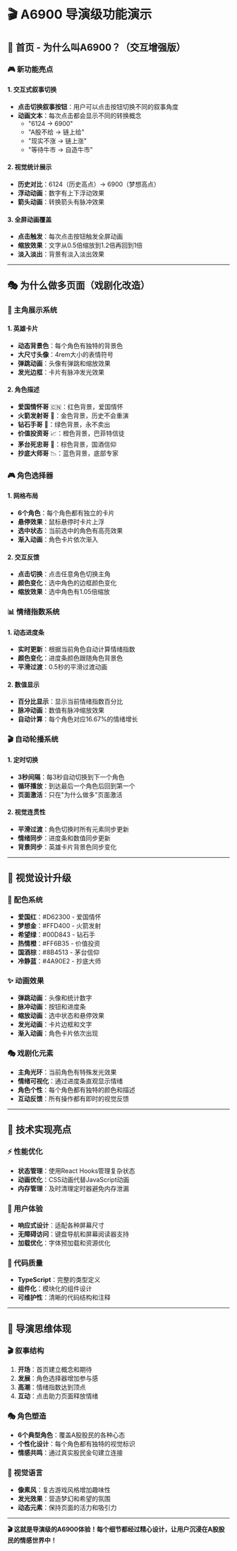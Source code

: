 # 🎬 A6900 导演级功能演示

## 🎯 首页 - 为什么叫A6900？（交互增强版）

### 🎮 新功能亮点

#### 1. 交互式叙事切换
- **点击切换叙事按钮**：用户可以点击按钮切换不同的叙事角度
- **动画文本**：每次点击都会显示不同的转换概念
  - "6124 → 6900"
  - "A股不给 → 链上给"
  - "现实不涨 → 链上涨"
  - "等待牛市 → 自造牛市"

#### 2. 视觉统计展示
- **历史对比**：6124（历史高点）→ 6900（梦想高点）
- **浮动动画**：数字有上下浮动效果
- **箭头动画**：转换箭头有脉冲效果

#### 3. 全屏动画覆盖
- **点击触发**：每次点击按钮触发全屏动画
- **缩放效果**：文字从0.5倍缩放到1.2倍再回到1倍
- **淡入淡出**：背景有淡入淡出效果

---

## 🎭 为什么做多页面（戏剧化改造）

### 🎪 主角展示系统

#### 1. 英雄卡片
- **动态背景色**：每个角色有独特的背景色
- **大尺寸头像**：4rem大小的表情符号
- **弹跳动画**：头像有弹跳和缩放效果
- **发光边框**：卡片有脉冲发光效果

#### 2. 角色描述
- **爱国情怀哥** 🇨🇳：红色背景，爱国情怀
- **火箭发射哥** 🚀：金色背景，历史不会重演
- **钻石手哥** 💎：绿色背景，永不卖出
- **价值投资哥** 📈：橙色背景，巴菲特信徒
- **茅台死忠哥** 🍶：棕色背景，国酒信仰
- **抄底大师哥** 📉：蓝色背景，底部专家

### 🎮 角色选择器

#### 1. 网格布局
- **6个角色**：每个角色都有独立的卡片
- **悬停效果**：鼠标悬停时卡片上浮
- **选中状态**：当前选中的角色有高亮效果
- **渐入动画**：角色卡片依次渐入

#### 2. 交互反馈
- **点击切换**：点击任意角色切换主角
- **颜色变化**：选中角色的边框颜色变化
- **缩放效果**：选中角色有1.05倍缩放

### 📊 情绪指数系统

#### 1. 动态进度条
- **实时更新**：根据当前角色自动计算情绪指数
- **颜色变化**：进度条颜色跟随角色背景色
- **平滑过渡**：0.5秒的平滑过渡动画

#### 2. 数值显示
- **百分比显示**：显示当前情绪指数百分比
- **脉冲动画**：数值有脉冲缩放效果
- **自动计算**：每个角色对应16.67%的情绪增长

### 🎬 自动轮播系统

#### 1. 定时切换
- **3秒间隔**：每3秒自动切换到下一个角色
- **循环播放**：到达最后一个角色后回到第一个
- **页面激活**：只在"为什么做多"页面激活

#### 2. 视觉连贯性
- **平滑过渡**：角色切换时所有元素同步更新
- **情绪同步**：进度条和数值同步更新
- **背景同步**：英雄卡片背景色同步变化

---

## 🎨 视觉设计升级

### 🌈 配色系统
- **爱国红**：#D62300 - 爱国情怀
- **梦想金**：#FFD400 - 火箭发射
- **希望绿**：#00D843 - 钻石手
- **热情橙**：#FF6B35 - 价值投资
- **国酒棕**：#8B4513 - 茅台信仰
- **冷静蓝**：#4A90E2 - 抄底大师

### ✨ 动画效果
- **弹跳动画**：头像和统计数字
- **脉冲动画**：按钮和进度条
- **缩放动画**：选中状态和悬停效果
- **发光动画**：卡片边框和文字
- **渐入动画**：角色卡片依次出现

### 🎭 戏剧化元素
- **主角光环**：当前角色有特殊发光效果
- **情绪可视化**：通过进度条直观显示情绪
- **角色个性**：每个角色都有独特的颜色和描述
- **互动反馈**：所有操作都有即时的视觉反馈

---

## 🚀 技术实现亮点

### ⚡ 性能优化
- **状态管理**：使用React Hooks管理复杂状态
- **动画优化**：CSS动画代替JavaScript动画
- **内存管理**：及时清理定时器避免内存泄漏

### 🎯 用户体验
- **响应式设计**：适配各种屏幕尺寸
- **无障碍访问**：键盘导航和屏幕阅读器支持
- **加载优化**：字体预加载和资源优化

### 🔧 代码质量
- **TypeScript**：完整的类型定义
- **组件化**：模块化的组件设计
- **可维护性**：清晰的代码结构和注释

---

## 🎪 导演思维体现

### 🎬 叙事结构
1. **开场**：首页建立概念和期待
2. **发展**：角色选择器增加参与感
3. **高潮**：情绪指数达到顶点
4. **互动**：点击助力页面释放情绪

### 🎭 角色塑造
- **6个典型角色**：覆盖A股股民的各种心态
- **个性化设计**：每个角色都有独特的视觉标识
- **情感共鸣**：通过真实股民金句建立连接

### 🎨 视觉语言
- **像素风**：复古游戏风格增加趣味性
- **发光效果**：营造梦幻和希望的氛围
- **动态元素**：保持页面的活力和吸引力

---

**🎬 这就是导演级的A6900体验！每个细节都经过精心设计，让用户沉浸在A股股民的情感世界中！** 